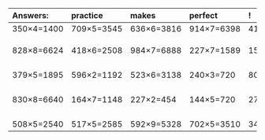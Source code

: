 | Answers: | practice | makes | perfect | ! |
| :--- | :--- | :--- | :--- | :--- |
| 350×4=1400 | 709×5=3545 | 636×6=3816 | 914×7=6398 | 415×4=1660 | 
|   |   |   |   |   | 
|   |   |   |   |   | 
|   |   |   |   |   | 
| 828×8=6624 | 418×6=2508 | 984×7=6888 | 227×7=1589 | 153×6=918 | 
|   |   |   |   |   | 
|   |   |   |   |   | 
|   |   |   |   |   | 
|   |   |   |   |   | 
| 379×5=1895 | 596×2=1192 | 523×6=3138 | 240×3=720 | 800×6=4800 | 
|   |   |   |   |   | 
|   |   |   |   |   | 
|   |   |   |   |   | 
|   |   |   |   |   | 
| 830×8=6640 | 164×7=1148 | 227×2=454 | 144×5=720 | 279×8=2232 | 
|   |   |   |   |   | 
|   |   |   |   |   | 
|   |   |   |   |   | 
|   |   |   |   |   | 
| 508×5=2540 | 517×5=2585 | 592×9=5328 | 702×5=3510 | 345×6=2070 | 
